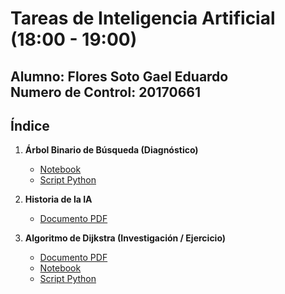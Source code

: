 # Tareas de Inteligencia Artificial (18:00 - 19:00)

**Alumno:** Flores Soto Gael Eduardo  
**Numero de Control:** 20170661
---

## Índice

1. **Árbol Binario de Búsqueda (Diagnóstico)**
   - [Notebook](./1/ArbolBinario.ipynb)
   - [Script Python](./1/ArbolBinario.py)

2. **Historia de la IA**
   - [Documento PDF](./2/FloresSotoGael-ResumenHistoriaIA.pdf)

3. **Algoritmo de Dijkstra (Investigación / Ejercicio)**
   - [Documento PDF](3/El%20Algoritmo%20de%20Dijkstra%20Investigacion%20-%20Flores%20Soto.pdf)
   - [Notebook](./3/8-Puzzle-Dijkstra.ipynb)
   - [Script Python](./3/8-Puzzle-Dijkstra.py)
